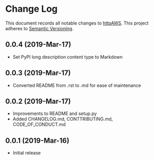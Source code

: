 
# Change Log

This document records all notable changes to [httpAWS](https://github.com/http-aws/http-aws).
This project adheres to [Semantic Versioning](http://semver.org/).

## 0.0.4 (2019-Mar-17)
* Set PyPI long description content type to Markdown

## 0.0.3 (2019-Mar-17)
* Converted README from .rst to .md for ease of maintenance

## 0.0.2 (2019-Mar-17)
* Improvements to README and setup.py
* Added CHANGELOG.md, CONTTRIBUTING.md, CODE_OF_CONDUCT.md

## 0.0.1 (2019-Mar-16)
* Initial release
